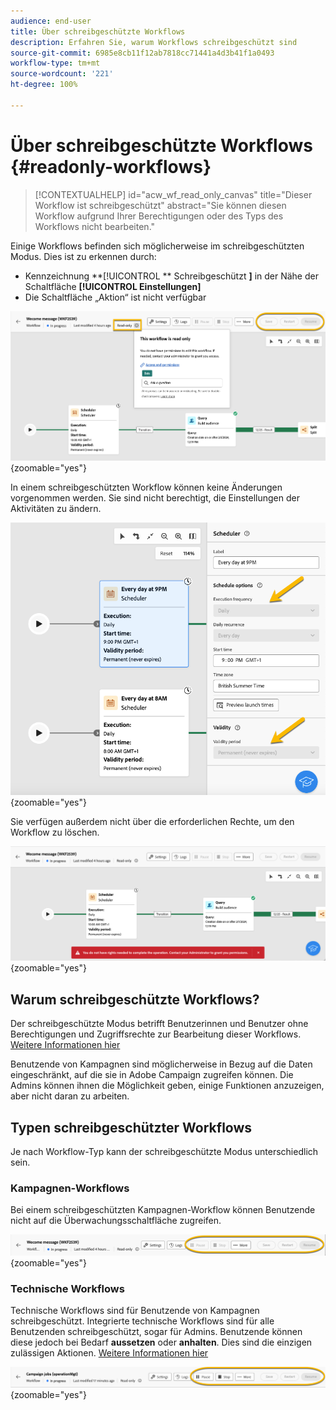 ```yaml
---
audience: end-user
title: Über schreibgeschützte Workflows
description: Erfahren Sie, warum Workflows schreibgeschützt sind
source-git-commit: 6985e8cb11f12ab7818cc71441a4d3b41f1a0493
workflow-type: tm+mt
source-wordcount: '221'
ht-degree: 100%

---
```


# Über schreibgeschützte Workflows {#readonly-workflows}

>[!CONTEXTUALHELP]
>id="acw_wf_read_only_canvas"
>title="Dieser Workflow ist schreibgeschützt"
>abstract="Sie können diesen Workflow aufgrund Ihrer Berechtigungen oder des Typs des Workflows nicht bearbeiten."

Einige Workflows befinden sich möglicherweise im schreibgeschützten Modus. Dies ist zu erkennen durch:

- Kennzeichnung **[!UICONTROL ** Schreibgeschützt **]** in der Nähe der Schaltfläche **[!UICONTROL Einstellungen]**
- Die Schaltfläche „Aktion“ ist nicht verfügbar

![](assets/readonly-workflow.png){zoomable="yes"}

In einem schreibgeschützten Workflow können keine Änderungen vorgenommen werden. Sie sind nicht berechtigt, die Einstellungen der Aktivitäten zu ändern.


![](assets/scheduler-readonly.png){zoomable="yes"}


Sie verfügen außerdem nicht über die erforderlichen Rechte, um den Workflow zu löschen.

![](assets/readonly-rights.png){zoomable="yes"}

## Warum schreibgeschützte Workflows?

Der schreibgeschützte Modus betrifft Benutzerinnen und Benutzer ohne Berechtigungen und Zugriffsrechte zur Bearbeitung dieser Workflows. [Weitere Informationen hier](../get-started/permissions.md)

Benutzende von Kampagnen sind möglicherweise in Bezug auf die Daten eingeschränkt, auf die sie in Adobe Campaign zugreifen können. Die Admins können ihnen die Möglichkeit geben, einige Funktionen anzuzeigen, aber nicht daran zu arbeiten.

## Typen schreibgeschützter Workflows

Je nach Workflow-Typ kann der schreibgeschützte Modus unterschiedlich sein.

### Kampagnen-Workflows

Bei einem schreibgeschützten Kampagnen-Workflow können Benutzende nicht auf die Überwachungsschaltfläche zugreifen.

![](assets/readonly-campaign-workflow.png){zoomable="yes"}

### Technische Workflows

Technische Workflows sind für Benutzende von Kampagnen schreibgeschützt.
Integrierte technische Workflows sind für alle Benutzenden schreibgeschützt, sogar für Admins. Benutzende können diese jedoch bei Bedarf **aussetzen** oder **anhalten**. Dies sind die einzigen zulässigen Aktionen. [Weitere Informationen hier](https://experienceleague.adobe.com/de/docs/campaign/automation/workflows/introduction/wf-type/technical-workflows)

![](assets/readonly-technical-workflow.png){zoomable="yes"}